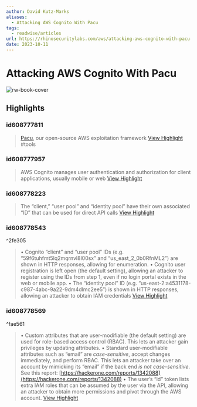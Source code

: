```yaml
---
author: David Kutz-Marks
aliases:
  - Attacking AWS Cognito With Pacu
tags:
  - readwise/articles
url: https://rhinosecuritylabs.com/aws/attacking-aws-cognito-with-pacu-p1/
date: 2023-10-11
---
```

# Attacking AWS Cognito With Pacu

![rw-book-cover](https://rhinosecuritylabs.com/wp-content/themes/rhino-v1.2/img/favicons/favicon-16x16.png)

## Highlights

### id608777811

> [Pacu](https://github.com/RhinoSecurityLabs/pacu), our open-source AWS exploitation framework
> [View Highlight](https://read.readwise.io/read/01hcf3b4fcrfa8nqtqbmf7ezmc)
> #tools 

### id608777957

> AWS Cognito manages user authentication and authorization for client applications, usually mobile or web
> [View Highlight](https://read.readwise.io/read/01hcf3ec5n1wkc9v2bmc04yaeq)


### id608778223

> The “client,” “user pool” and “identity pool” have their own associated “ID” that can be used for direct API calls
> [View Highlight](https://read.readwise.io/read/01hcf3mv1q2ftddmg9ybkz5awv)


### id608778543

^2fe305

> • Cognito “client” and “user pool” IDs (e.g. “59f6tuhfmt5lq2mqrnvl8l00sx” and “us_east_2_0b0RfnML2”) are shown in HTTP responses, allowing for enumeration.
> • Cognito user registration is left open (the default setting), allowing an attacker to register using the IDs from step 1, even if no login portal exists in the web or mobile app.
> • The “identity pool” ID (e.g. “us-east-2:a4531178-c987-4abc-9a22-9dm4dlmc2ee5”) is shown in HTTP responses, allowing an attacker to obtain IAM credentials
> [View Highlight](https://read.readwise.io/read/01hcf3pn13mmz8aekjtkfet5xx)


### id608778569

^fae561

> • Custom attributes that are user-modifiable (the default setting) are used for role-based access control (RBAC). This lets an attacker gain privileges by updating attributes.
> • Standard user-modifiable attributes such as “email” are *case-sensitive*, accept changes immediately, and perform RBAC. This lets an attacker take over an account by mimicking its “email” if the back end *is not case-sensitive*. See this report: [https://hackerone.com/reports/1342088](https://hackerone.com/reports/1342088)
> • The user’s “id” token lists extra IAM roles that can be assumed by the user via the API, allowing an attacker to obtain more permissions and pivot through the AWS account.
> [View Highlight](https://read.readwise.io/read/01hcf3qtma9sfe4a222nv09m7d)

